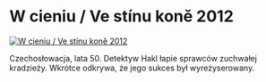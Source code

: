 W cieniu / Ve stínu koně 2012 
=============
[![W cieniu / Ve stínu koně 2012 ](http://vidos.pl/images/player.gif)](http://vidos.pl/w-cieniu-ve-stnu-kon-2012)

 Czechosłowacja, lata 50. Detektyw Hakl łapie sprawców zuchwałej kradzieży. Wkrótce odkrywa, że jego sukces był wyreżyserowany.
